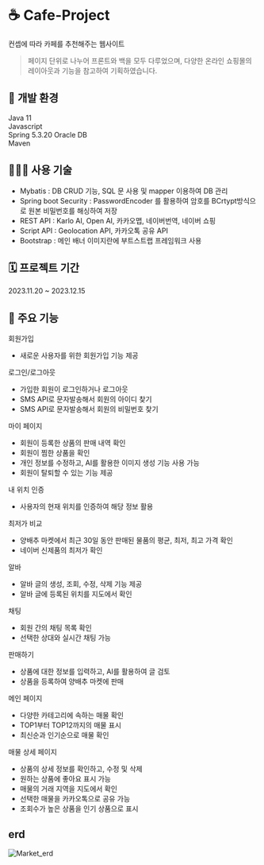 # ☕️ Cafe-Project
컨셉에 따라 카페를 추천해주는 웹사이트

> 페이지 단위로 나누어 프론트와 백을 모두 다루었으며, 다양한 온라인 쇼핑몰의 레이아웃과 기능을 참고하여 기획하였습니다.

## 🎨 개발 환경
Java 11  
Javascript  
Spring 5.3.20 
Oracle DB<br>
Maven

## 👨🏻‍💻 사용 기술
- Mybatis : DB CRUD 기능, SQL 문 사용 및 mapper 이용하여 DB 관리
- Spring boot Security : PasswordEncoder 를 활용하여 암호를 BCrtypt방식으로 원본 비밀번호를 해싱하여 저장
- REST API : Karlo AI, Open AI, 카카오맵, 네이버번역, 네이버 쇼핑
- Script API : Geolocation API, 카카오톡 공유 API
- Bootstrap : 메인 배너 이미지란에 부트스트랩 프레임워크 사용

## 🗓 프로젝트 기간
2023.11.20 ~ 2023.12.15  

## 📌 주요 기능
회원가입
- 새로운 사용자를 위한 회원가입 기능 제공
  
로그인/로그아웃
- 가입한 회원이 로그인하거나 로그아웃
- SMS API로 문자발송해서 회원의 아이디 찾기
- SMS API로 문자발송해서 회원의 비밀번호 찾기

마이 페이지
- 회원이 등록한 상품의 판매 내역 확인
- 회원이 찜한 상품을 확인
- 개인 정보를 수정하고, AI를 활용한 이미지 생성 기능 사용 가능
- 회원이 탈퇴할 수 있는 기능 제공

내 위치 인증
- 사용자의 현재 위치를 인증하여 해당 정보 활용

최저가 비교
- 양배추 마켓에서 최근 30일 동안 판매된 물품의 평균, 최저, 최고 가격 확인
- 네이버 신제품의 최저가 확인

알바
- 알바 글의 생성, 조회, 수정, 삭제 기능 제공
- 알바 글에 등록된 위치를 지도에서 확인

채팅
- 회원 간의 채팅 목록 확인
- 선택한 상대와 실시간 채팅 가능

판매하기
- 상품에 대한 정보를 입력하고, AI를 활용하여 글 검토
- 상품을 등록하여 양배추 마켓에 판매

메인 페이지
- 다양한 카테고리에 속하는 매물 확인
- TOP1부터 TOP12까지의 매물 표시
- 최신순과 인기순으로 매물 확인

매물 상세 페이지
- 상품의 상세 정보를 확인하고, 수정 및 삭제
- 원하는 상품에 좋아요 표시 가능
- 매물의 거래 지역을 지도에서 확인
- 선택한 매물을 카카오톡으로 공유 가능
- 조회수가 높은 상품을 인기 상품으로 표시

## erd
![Market_erd](https://github.com/imkh817/cafe_project/assets/142951589/541b11c6-2772-4f58-89c5-e70145cc864a)



